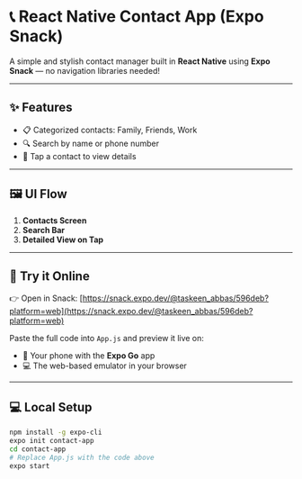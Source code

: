 # 📞 React Native Contact App (Expo Snack)

A simple and stylish contact manager built in **React Native** using **Expo Snack** — no navigation libraries needed!

---

## ✨ Features

- 📋 Categorized contacts: Family, Friends, Work
- 🔍 Search by name or phone number
- 👤 Tap a contact to view details


---

## 🖼 UI Flow

1. **Contacts Screen**
2. **Search Bar**
3. **Detailed View on Tap**

---

## 🚀 Try it Online

👉 Open in Snack: [https://snack.expo.dev/@taskeen_abbas/596deb?platform=web](https://snack.expo.dev/@taskeen_abbas/596deb?platform=web)

Paste the full code into `App.js` and preview it live on:

- 📱 Your phone with the **Expo Go** app
- 💻 The web-based emulator in your browser

---

## 💻 Local Setup

```bash
npm install -g expo-cli
expo init contact-app
cd contact-app
# Replace App.js with the code above
expo start
